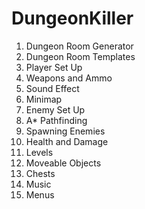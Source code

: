 # DungeonKiller

1. Dungeon Room Generator
2. Dungeon Room Templates
3. Player Set Up
4. Weapons and Ammo
5. Sound Effect
6. Minimap
7. Enemy Set Up
8. A* Pathfinding
9. Spawning Enemies
10. Health and Damage
11. Levels
12. Moveable Objects
13. Chests
14. Music
15. Menus
